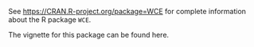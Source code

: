 See https://CRAN.R-project.org/package=WCE for complete information about the R package `WCE`.

The vignette for this package can be found here.
